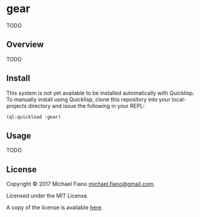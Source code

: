 # gear

TODO

## Overview

TODO

## Install

This system is not yet available to be installed automatically with Quicklisp. To manually install
using Quicklisp, clone this repository into your local-projects directory and issue the following in
your REPL:

```lisp
(ql:quickload :gear)
```

## Usage

TODO

## License

Copyright © 2017 Michael Fiano <michael.fiano@gmail.com>.

Licensed under the MIT License.

A copy of the license is available [here](LICENSE).
